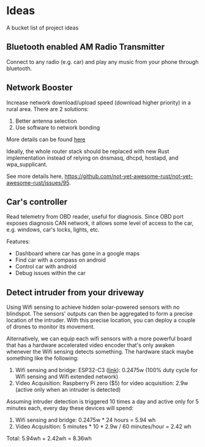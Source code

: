 # Ideas
A bucket list of project ideas

## Bluetooth enabled AM Radio Transmitter

Connect to any radio (e.g. car) and play any music from your phone through bluetooth.

## Network Booster

Increase network download/upload speed (download higher priority) in a rural area. There are 2 solutions:
1. Better antenna selection
2. Use software to network bonding

More details can be found [here](https://github.com/lherman-cs/network-booster)

Ideally, the whole router stack should be replaced with new Rust implementation instead of relying on dnsmasq, dhcpd, hostapd, and wpa_supplicant.

See more details here, https://github.com/not-yet-awesome-rust/not-yet-awesome-rust/issues/95.


## Car's controller

Read telemetry from OBD reader, useful for diagnosis. Since OBD port exposes diagnosis CAN network, it allows some level of access to the car, e.g. windows, car's locks, lights, etc.

Features:
* Dashboard where car has gone in a google maps
* Find car with a compass on android 
* Control car with android
* Debug issues within the car

## Detect intruder from your driveway

Using Wifi sensing to achieve hidden solar-powered sensors with no blindspot. The sensors' outputs can then be aggregated to form a precise location of the intruder. With this precise location, you can deploy a couple of drones to monitor its movement.

Alternatively, we can equip each wifi sensors with a more powerful board that has a hardware accelerated video encoder that's only awaken whenever the Wifi sensing detects something. The hardware stack maybe something like the following:

1. Wifi sensing and bridge: ESP32-C3 ([link](https://www.seeedstudio.com/Seeed-XIAO-ESP32C3-p-5431.html)): 0.2475w  (100% duty cycle for Wifi sensing and Wifi extended network)
2. Video Acquisition: Raspberry Pi zero ($5) for video acquisition: 2.9w (active only when an intruder is detected)

Assuming intruder detection is triggered 10 times a day and active only for 5 minutes each, every day these devices will spend:

1. Wifi sensing and bridge: 0.2475w * 24 hours = 5.94 wh
2. Video Acquisition: 5 minutes * 10 * 2.9w / 60 minutes/hour = 2.42 wh

Total: 5.94wh + 2.42wh = 8.36wh
